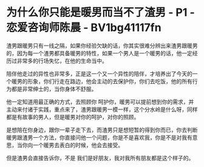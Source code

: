# 为什么你只能是暖男而当不了渣男 - P1 - 恋爱咨询师陈晨 - BV1bg41117fn

渣男跟暖男只有一线之隔，如果你经验欠缺的话，你其实很难分辨出来渣男跟暖男的，因为每一个渣男都具备暖男的特性，如果一个男人是一个暖男的话，他一定经历过非常多的行场失忆，在他的生命当中。

陪伴他走过的异性也非常多，正是这一个又一个异性的陪伴，才培养出了今天的一个暖男的形象，你们行走在路边，他会主动的去保护你，你们去吃饭，他的所有行为都是非常绅士的，当你身体不舒服。

他一定知道用最正确的方式，去照顾你 呵护你，暖男可以提前想到你的需求，并主动来付诸于实践，重点来了，渣男跟暖男一模一样，这个分水岭是什么呀，同样都是有故事的男人，但是暖男对你的呵护，对你的照顾。

是想陪在你身边，跟你一辈子走下去，而渣男只是想短暂的得到你而已，你去判断暖男跟渣男一个方法，你直接问他一个问题，你是不是喜欢我，你是不是对我有意思，当你向一个暖男去表白的时候，他会去接受。

但是渣男会直接告诉你，不是 我们是好朋友，我对我所有朋友都是这个样子的。